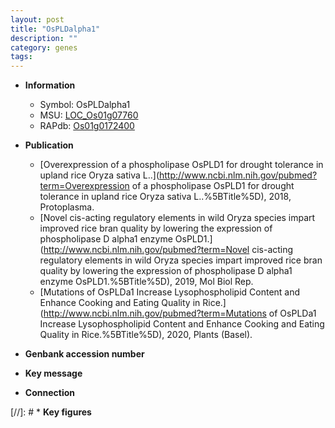 ```yaml
---
layout: post
title: "OsPLDalpha1"
description: ""
category: genes
tags: 
---
```


* **Information**  
    + Symbol: OsPLDalpha1  
    + MSU: [LOC_Os01g07760](http://rice.uga.edu/cgi-bin/ORF_infopage.cgi?orf=LOC_Os01g07760)  
    + RAPdb: [Os01g0172400](http://rapdb.dna.affrc.go.jp/viewer/gbrowse_details/irgsp1?name=Os01g0172400)  

* **Publication**  
    + [Overexpression of a phospholipase OsPLD<a6><c1>1 for drought tolerance in upland rice Oryza sativa L..](http://www.ncbi.nlm.nih.gov/pubmed?term=Overexpression of a phospholipase OsPLD<a6><c1>1 for drought tolerance in upland rice Oryza sativa L..%5BTitle%5D), 2018, Protoplasma.
    + [Novel cis-acting regulatory elements in wild Oryza species impart improved rice bran quality by lowering the expression of phospholipase D alpha1 enzyme OsPLD<a6><c1>1.](http://www.ncbi.nlm.nih.gov/pubmed?term=Novel cis-acting regulatory elements in wild Oryza species impart improved rice bran quality by lowering the expression of phospholipase D alpha1 enzyme OsPLD<a6><c1>1.%5BTitle%5D), 2019, Mol Biol Rep.
    + [Mutations of OsPLDa1 Increase Lysophospholipid Content and Enhance Cooking and Eating Quality in Rice.](http://www.ncbi.nlm.nih.gov/pubmed?term=Mutations of OsPLDa1 Increase Lysophospholipid Content and Enhance Cooking and Eating Quality in Rice.%5BTitle%5D), 2020, Plants (Basel).

* **Genbank accession number**  

* **Key message**  

* **Connection**  

[//]: # * **Key figures**  


